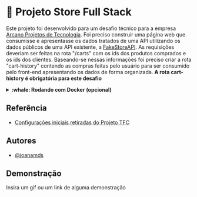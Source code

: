 # :convenience_store: Projeto Store Full Stack

Este projeto foi desenvolvido para um desafio técnico para a empresa [Arcano Projetos de Tecnologia](https://arcanoprojetos.com/).
Foi preciso construir uma página web que consumisse e apresentasse os dados tratados de uma API utilizando os dados públicos de uma API existente, a [FakeStoreAPI](https://fakestoreapi.com/). 
As requisições deveriam ser feitas na rota "/carts" com os ids dos produtos comprados e os ids dos clientes. Baseando-se nessas informações foi preciso criar a rota "cart-history" contendo as compras feitas pelo usuário para ser consumido pelo front-end apresentando os dados de forma organizada. 
**A rota cart-history é obrigatória para este desafio**

<details>
  <summary>
    <strong>:whale: Rodando com Docker (opcional)</strong>
  </summary><br>
Clone o projeto

```bash
  git clone https://github.com/joanamds/store-arcano
```

Entre no diretório do projeto e rode o comando

```bash
  docker-compose up -d
```

- Back-end
Entre no terminal do docker:

```bash
  docker exec -it app_backend
```

Instale as dependências

```bash
  npm install
```

- Front-end
Entre no terminal do docker:

```bash
  docker exec -it store-arcano-frontend-1
```

Instale as dependências

```bash
  npm install
```

</details>

## Referência

 - [Configurações iniciais retiradas do Projeto TFC](https://github.com/joanamds/projeto-tfc)

## Autores

- [@joanamds](https://www.github.com/joanamds)


## Demonstração

Insira um gif ou um link de alguma demonstração


